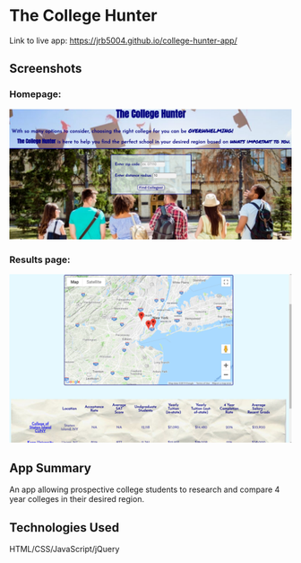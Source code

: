 # The College Hunter
Link to live app: https://jrb5004.github.io/college-hunter-app/

## Screenshots

### Homepage:
![homepage](images/HomeScreenShot.PNG)

### Results page:
![results page](images/Resultsscreenshot.PNG)

## App Summary
An app allowing prospective college students to research and compare 4 year colleges in their desired region.

## Technologies Used
HTML/CSS/JavaScript/jQuery
